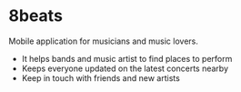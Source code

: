 # 8beats
Mobile application for musicians and music lovers.
- It helps bands and music artist to find places to perform
- Keeps everyone updated on the latest concerts nearby
- Keep in touch with friends and new artists
